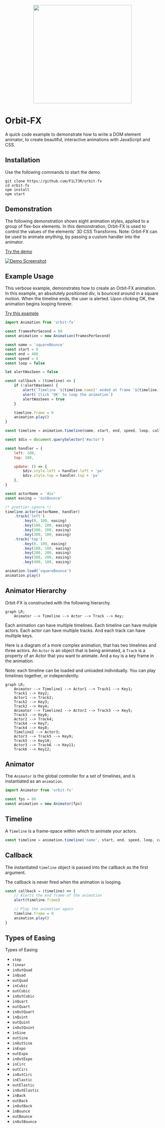 <p align="center"><img width="320px" src="./public/assets/orbit-fx-logo-transparent.png" /></p >

# Orbit-FX

A quick code example to demonstrate how to write a DOM element animator, to create beautiful, interactive animations with JavaScript and CSS.

## Installation

Use the following commands to start the demo.

```shell
git clone https://github.com/F1LT3R/orbit-fx
cd orbit-fx
npm install
npm start
```

## Demonstration

The following demonstration shows eight animation styles, applied to a group of flex-box elements. In this demonstration, Orbit-FX is used to control the values of the elements' 3D CSS Transforms. Note: Orbit-FX can be used to animate _anything_, by passing a custom handler into the animator.

[Try the demo](https://f1lt3r.github.io/orbit-fx/public/)

[![Demo Screenshot](./public/assets/demo-screenshot.png)](https://f1lt3r.github.io/orbit-fx/public/)

## Example Usage

This verbose example, demonstrates how to create an Orbit-FX animation. In this example, an absolutely positioned div, is bounced around in a square motion. When the timeline ends, the user is alerted. Upon clicking OK, the animation begins looping forever.

[Try this example](https://f1lt3r.github.io/orbit-fx/public/examples/example-1.html)

```js
import Animation from 'orbit-fx'

const framesPerSecond = 60
const animation = new Animation(framesPerSecond)

const name = 'squareBounce'
const start = 0
const end = 400
const speed = 4
const loop = false

let alertWasSeen = false

const callback = (timeline) => {
    if (!alertWasSeen) {
        alert(`Timeline '${timeline.name}' ended at frame '${timeline.frame}'`)
        alert(`Click 'OK' to loop the animation`)
        alertWasSeen = true
    }

    timeline.frame = 0
    animation.play()
}

const timeline = animation.timeline(name, start, end, speed, loop, callback)

const $div = document.querySelector('#actor')

const handler = {
    left: 100,
    top: 100,

    update: () => {
        $div.style.left = handler.left + 'px'
        $div.style.top = handler.top + 'px'
    },
}

const actorName = 'div'
const easing = 'outBounce'

/* prettier-ignore */
timeline.actor(actorName, handler)
	.track('left')
		.key(0, 100, easing)
		.key(100, 200, easing)
		.key(200, 200, easing)
		.key(300, 100, easing)
	.track('top')
		.key(0, 100, easing)
		.key(100, 100, easing)
		.key(200, 200, easing)
		.key(300, 200, easing)
		.key(400, 100, easing)

animation.load('squareBounce')
animation.play()
```

## Animator Hierarchy

Orbit-FX is constructed with the following hierarchy.

```mermaid
graph LR;
	Animator --> Timeline --> Actor --> Track --> Key;
```

Each animation can have multiple timelines. Each timeline can have muliple actors. Each actor can have multiple tracks. And each track can have multiple keys.

Here is a diagram of a more complex animation, that has two timelines and three actors. An `Actor` is an object that is being animated, a `Track` is a property of an Actor that you want to animate. And a `Key` is a key frame in the animation.

Note: each timeline can be loaded and unloaded individually. You can play timelines together, or independently.

```mermaid
graph LR;
	Animator --> Timeline1 --> Actor1 --> Track1 --> Key1;
	Track1 --> Key2;
	Actor1 --> Track2;
	Track2 --> Key3;
	Track2 --> Key4;
	Animator --> Timeline2 --> Actor2 --> Track3 --> Key5;
	Track3 --> Key6;
	Actor2 --> Track4;
	Track4 --> Key7;
	Track4 --> Key8;
	Timeline2 --> Actor3;
	Actor3 --> Track5 --> Key9;
	Track5 --> Key10;
	Actor3 --> Track6 --> Key11;
	Track6 --> Key12;
```

## Animator

The `Animator` is the global controller for a set of timelines, and is instantiated as an `animation`.

```js
import Animator from 'orbit-fx'

const fps = 60
const animation = new Animator(fps)
```

## Timeline

A `Timeline` is a frame-space within which to animate your actors.

```js
const timeline = animation.timeline('name', start, end, speed, loop, callback)
```

## Callback

The instantiated `timeline` object is passed into the callback as the first argument.

The callback is never fired when the animation is looping.

```js
const callback = (timeline) => {
    // Alerts the end frame of the animation
    alert(timeline.frame)

    // Play the animation again
    timeline.frame = 0
    animation.play()
}
```

## Types of Easing

Types of Easing

- `step`
- `linear`
- `inOutQuad`
- `inQuad`
- `outQuad`
- `inCubic`
- `outCubic`
- `inOutCubic`
- `inQuart`
- `outQuart`
- `inOutQuart`
- `inQuint`
- `outQuint`
- `inOutQuint`
- `inSine`
- `outSine`
- `inOutSine`
- `inExpo`
- `outExpo`
- `inOutExpo`
- `inCirc`
- `outCirc`
- `inOutCirc`
- `inElastic`
- `outElastic`
- `inOutElastic`
- `inBack`
- `outBack`
- `inOutBack`
- `inBounce`
- `outBounce`
- `inOutBounce`

```

```
